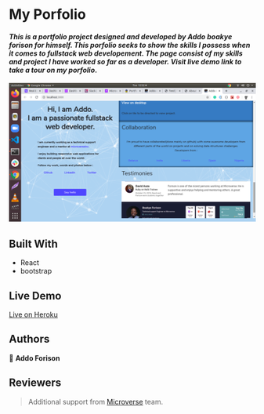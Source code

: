 # My Porfolio

#### _This is a portfolio project designed and developed by Addo boakye forison for himself. This porfolio seeks to show the skills I possess when it comes to fullstack web developement. The page consist of my skills and project I have worked so far as a developer. Visit live demo link to take a tour on my porfolio_.

![Application Screenshot](./portfolio.png)

## Built With

- React
- bootstrap

## Live Demo

[Live on Heroku](https://bookstore-ad1.herokuapp.com/)

## Authors

👤 **Addo Forison**

## Reviewers

> Additional support from [Microverse](https://www.microverse.org/) team.
